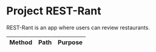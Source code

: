 # Project REST-Rant

REST-Rant is an app where users can review restaurants.

|Method|Path|Purpose|
|-|-|-|